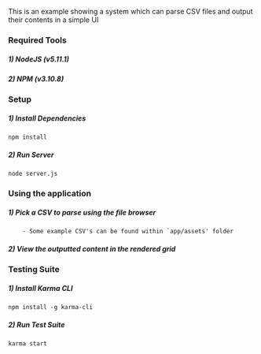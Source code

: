 This is an example showing a system which can parse CSV files and output their contents in a simple UI

### Required Tools
##### 1) NodeJS (v5.11.1)
##### 2) NPM (v3.10.8)

### Setup

##### 1) Install Dependencies
`npm install`

##### 2) Run Server
`node server.js`

### Using the application

##### 1) Pick a CSV to parse using the file browser
        - Some example CSV's can be found within `app/assets' folder

##### 2) View the outputted content in the rendered grid

### Testing Suite

##### 1) Install Karma CLI
`npm install -g karma-cli`

##### 2) Run Test Suite
`karma start`
